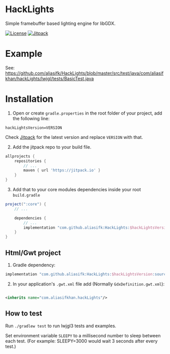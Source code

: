 # HackLights

Simple framebuffer based lighting engine for libGDX.

[![License](https://img.shields.io/github/license/aliasifk/HackLights)](https://github.com/aliasifk/HackLights/blob/main/LICENSE)
[![Jitpack](https://jitpack.io/v/aliasifk/HackLights.svg)](https://jitpack.io/#aliasifk/HackLights)

# Example

See: https://github.com/aliasifk/HackLights/blob/master/src/test/java/com/aliasifkhan/hackLights/lwjgl/tests/BasicTest.java

# Installation

1. Open or create `gradle.properties` in the root folder of your project, add the following line:

```properties
hackLightsVersion=VERSION
```

Check [Jitpack](https://jitpack.io/#aliasifk/HackLights/) for the latest version and replace `VERSION` with that.

2. Add the jitpack repo to your build file.

```groovy
allprojects {
    repositories {
        // ...
        maven { url 'https://jitpack.io' }
    }
}
```

3. Add that to your core modules dependencies inside your root `build.gradle`

```groovy
project(":core") {
    // ...

    dependencies {
        // ...
        implementation "com.github.aliasifk:HackLights:$hackLightsVersion"
    }
}
```

## Html/Gwt project

1. Gradle dependency:

```groovy
implementation "com.github.aliasifk:HackLights:$hackLightsVersion:sources"
```

2. In your application's `.gwt.xml` file add (Normally `GdxDefinition.gwt.xml`):

```xml

<inherits name="com.aliasifkhan.hackLights"/>
```

## How to test

Run `./gradlew test` to run lwjgl3 tests and examples.

Set environment variable `SLEEPY` to a millisecond number to sleep between each test. (For example: SLEEPY=3000 would wait 3 seconds after every test.)
